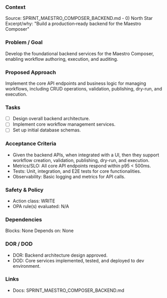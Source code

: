 ### Context

Source: SPRINT_MAESTRO_COMPOSER_BACKEND.md - 0) North Star
Excerpt/why: "Build a production‑ready backend for the Maestro Composer"

### Problem / Goal

Develop the foundational backend services for the Maestro Composer, enabling workflow authoring, execution, and auditing.

### Proposed Approach

Implement the core API endpoints and business logic for managing workflows, including CRUD operations, validation, publishing, dry-run, and execution.

### Tasks

- [ ] Design overall backend architecture.
- [ ] Implement core workflow management services.
- [ ] Set up initial database schemas.

### Acceptance Criteria

- Given the backend APIs, when integrated with a UI, then they support workflow creation, validation, publishing, dry-run, and execution.
- Metrics/SLO: All core API endpoints respond within p95 < 500ms.
- Tests: Unit, integration, and E2E tests for core functionalities.
- Observability: Basic logging and metrics for API calls.

### Safety & Policy

- Action class: WRITE
- OPA rule(s) evaluated: N/A

### Dependencies

Blocks: None
Depends on: None

### DOR / DOD

- DOR: Backend architecture design approved.
- DOD: Core services implemented, tested, and deployed to dev environment.

### Links

- Docs: SPRINT_MAESTRO_COMPOSER_BACKEND.md
